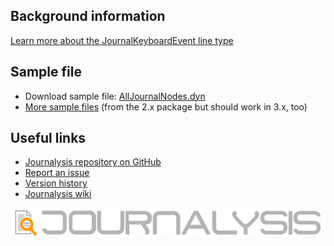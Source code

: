 ## Background information
[Learn more about the JournalKeyboardEvent line type](https://github.com/andydandy74/Journalysis/wiki/JournalLine-types#journalkeyboardevent)

## Sample file
- Download sample file: [AllJournalNodes.dyn](https://raw.githubusercontent.com/andydandy74/Journalysis/master/samples/3.x/AllJournalNodes.dyn)
- [More sample files](https://github.com/andydandy74/Journalysis/tree/master/samples/2.x) (from the 2.x package but should work in 3.x, too)

## Useful links
- [Journalysis repository on GitHub](https://github.com/andydandy74/Journalysis)
- [Report an issue](https://github.com/andydandy74/Journalysis/issues)
- [Version history](https://github.com/andydandy74/Journalysis/wiki/Version-history)
- [Journalysis wiki](https://github.com/andydandy74/Journalysis/wiki)

![Journalysis logo](https://raw.githubusercontent.com/andydandy74/Journalysis/master/icons/raw/JournalysisLogoDocs.png)